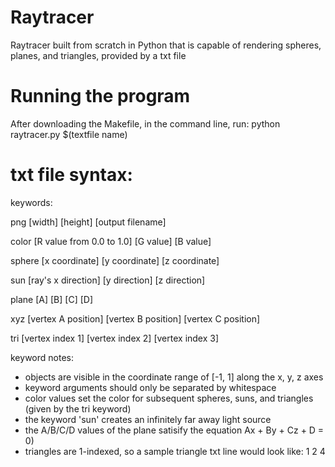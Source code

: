 # Raytracer
Raytracer built from scratch in Python that is capable of rendering spheres, planes, and triangles, provided by a txt file

# Running the program
After downloading the Makefile, in the command line, run: python raytracer.py $(textfile name)

# txt file syntax:

keywords:

png [width] [height] [output filename]

color [R value from 0.0 to 1.0] [G value] [B value]

sphere [x coordinate] [y coordinate] [z coordinate]

sun [ray's x direction] [y direction] [z direction]

plane [A] [B] [C] [D] 

xyz [vertex A position] [vertex B position] [vertex C position] 

tri [vertex index 1] [vertex index 2] [vertex index 3]

keyword notes:
- objects are visible in the coordinate range of [-1, 1] along the x, y, z axes
- keyword arguments should only be separated by whitespace
- color values set the color for subsequent spheres, suns, and triangles (given by the tri keyword)
- the keyword 'sun' creates an infinitely far away light source
- the A/B/C/D values of the plane satisify the equation Ax + By + Cz + D = 0)
- triangles are 1-indexed, so a sample triangle txt line would look like: 1 2 4
